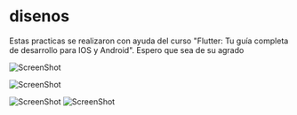 # disenos
Estas practicas se realizaron con ayuda del curso "Flutter: Tu guía completa de desarrollo para IOS y Android".
Espero que sea de su agrado

![ScreenShot](https://raw.github.com/Gamas-G/Flutter_Disenos/master/screen/1.png)

![ScreenShot](https://raw.github.com/Gamas-G/Flutter_Disenos/master/screen/2.png)

![ScreenShot](https://raw.github.com/Gamas-G/Flutter_Disenos/master/screen/3.png) ![ScreenShot](https://raw.github.com/Gamas-G/Flutter_Disenos/master/screen/4.png)
